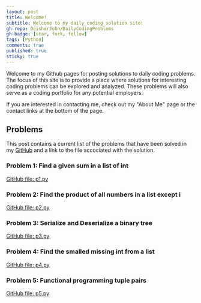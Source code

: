 ```yaml
---
layout: post
title: Welcome!
subtitle: Welcome to my daily coding solution site!
gh-repo: DeisherJohn/DailyCodingProblems
gh-badge: [star, fork, follow]
tags: [Python]
comments: true
published: true
sticky: true
---
```


Welcome to my Github pages for posting solutions to daily coding problems. The focus of this site is to provide a place where solutions for interesting coding problems can be explored and analyzed. These problems will also serve as a coding portfolio for any potential employers. 

If you are interested in contacting me, check out my "About Me" page or the contact links at the bottom of the page. 

<h2>Problems</h2>

This post contains a current list of the problems that have been solved in my [GitHub](https://github.com/DeisherJohn/DailyCodingProblems) and a link to the file accociated with the solution. 

### Problem 1: Find a given sum in a list of int
[GitHub file: p1.py](https://github.com/DeisherJohn/DailyCodingProblems/blob/master/PythonSolutions/p1.py)

### Problem 2: Find the product of all numbers in a list except i
[GitHub file: p2.py](https://github.com/DeisherJohn/DailyCodingProblems/blob/master/PythonSolutions/p2.py)

### Problem 3: Serialize and Deserialize a binary tree
[GitHub file: p3.py](https://github.com/DeisherJohn/DailyCodingProblems/blob/master/PythonSolutions/p3.py)

### Problem 4: Find the smalled missing int from a list
[GitHub file: p4.py](https://github.com/DeisherJohn/DailyCodingProblems/blob/master/PythonSolutions/p4.py)

### Problem 5: Functional programming tuple pairs
[GitHub file: p5.py](https://github.com/DeisherJohn/DailyCodingProblems/blob/master/PythonSolutions/p5.py)